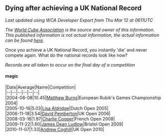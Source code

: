 ## Dying after achieving a UK National Record 

*Last updated using WCA Developer Export from Thu Mar 12 at 0611UTC*

*The [World Cube Association](https://www.worldcubeassociation.org) is the source and owner of this information. This published information is not actual information, the actual information can be found [here](https://www.worldcubeassociation.org/results).*

Once you achieve a UK National Record, you instantly 'die' and never compete again. What do the national records look like now?

*Records are all taken to occur on the final day of a competition*

#### magic

|Date|Average|Name|Competition|  
|--|--|--|--|--|--|  
|2004-08-08|10.45|[Matthew Burns](https://www.worldcubeassociation.org/persons/2004BURN01)|European Rubik's Games Championship 2004|  
|2005-10-16|5.03|[Lisa Aldridge](https://www.worldcubeassociation.org/persons/2005ALDR01)|Dutch Open 2005|  
|2006-11-18|3.54|[David Pemberton](https://www.worldcubeassociation.org/persons/2006PEMB01)|UK Open 2006|  
|2008-03-16|1.97|[Charlie Cooper](https://www.worldcubeassociation.org/persons/2007COOP01)|French Open 2008|  
|2009-11-22|1.60|[James Dean Ludlow](https://www.worldcubeassociation.org/persons/2009LUDL02)|Bristol Open 2009|  
|2010-11-07|1.33|[Andrew Coghill](https://www.worldcubeassociation.org/persons/2009COGH01)|UK Open 2010|  
